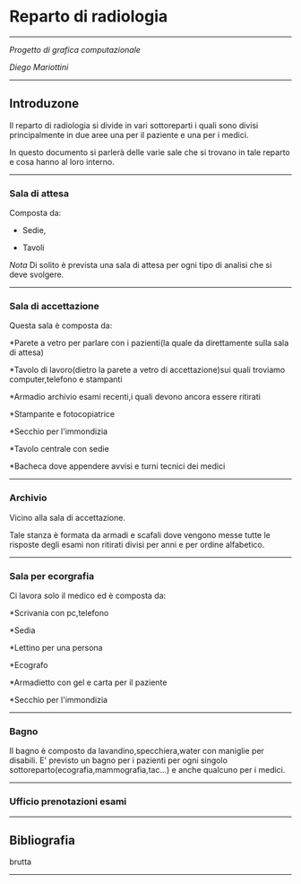 # Reparto di radiologia

- - -

*Progetto di grafica computazionale* 	

*Diego Mariottini*			

- - -

## Introduzone

Il reparto di radiologia si divide in vari sottoreparti i quali sono divisi principalmente in due aree una per il paziente e una per i medici.

In questo documento si parlerà delle varie sale che si trovano in tale reparto e cosa hanno al loro interno.

- - -

### Sala di attesa

Composta da:

 * Sedie,

 * Tavoli


*Nota* Di solito è prevista una sala di attesa per ogni tipo di analisi che si deve svolgere.

- - -

### Sala di accettazione

Questa sala è composta da:

*Parete a vetro per parlare con i pazienti(la quale da direttamente sulla sala di attesa)

*Tavolo di lavoro(dietro la parete a vetro di accettazione)sui quali troviamo computer,telefono e stampanti

*Armadio archivio esami recenti,i quali devono ancora essere ritirati

*Stampante e fotocopiatrice

*Secchio per l'immondizia

*Tavolo centrale con sedie

*Bacheca dove appendere avvisi e turni tecnici dei medici

- - -

### Archivio

Vicino alla sala di accettazione.

Tale stanza è formata da armadi e scafali dove vengono messe tutte le risposte degli esami non ritirati divisi per anni e per ordine alfabetico.

- - -

### Sala per ecorgrafia

Ci lavora solo il medico ed è composta da:

*Scrivania con pc,telefono

*Sedia

*Lettino per una persona

*Ecografo

*Armadietto con gel e carta per il paziente

*Secchio per l'immondizia

- - -

### Bagno

Il bagno è composto da lavandino,specchiera,water con maniglie per disabili.
E' previsto un bagno per i pazienti per ogni singolo sottoreparto(ecografia,mammografia,tac...) e anche qualcuno per i medici.

- - -

### Ufficio prenotazioni esami




- - -

## Bibliografia
brutta

- - -